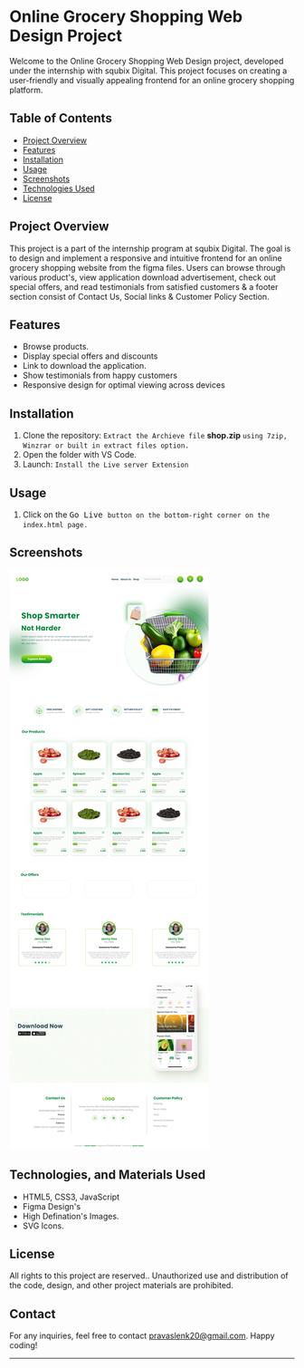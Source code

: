 # Online Grocery Shopping Web Design Project

Welcome to the Online Grocery Shopping Web Design project, developed under the internship with squbix Digital. This project focuses on creating a user-friendly and visually appealing frontend for an online grocery shopping platform.

## Table of Contents

-   [Project Overview](#project-overview)
-   [Features](#features)
-   [Installation](#installation)
-   [Usage](#usage)
-   [Screenshots](#screenshots)
-   [Technologies Used](#technologies-and-materials-used)
-   [License](#license)

## Project Overview

This project is a part of the internship program at squbix Digital. The goal is to design and implement a responsive and intuitive frontend for an online grocery shopping website from the figma files. Users can browse through various product's, view application download advertisement, check out special offers, and read testimonials from satisfied customers & a footer section consist of Contact Us, Social links & Customer Policy Section.

## Features

-   Browse products.
-   Display special offers and discounts
-   Link to download the application.
-   Show testimonials from happy customers
-   Responsive design for optimal viewing across devices

## Installation

1. Clone the repository: `Extract the Archieve file` **shop.zip** `using 7zip, Winzrar or built in extract files option.`
2. Open the folder with VS Code.
3. Launch: `Install the Live server Extension`

## Usage

1. Click on the <kbd> Go Live </kbd> `button on the bottom-right corner on the index.html page.`

## Screenshots

![Homepage](./assets/shop.png)

## Technologies, and Materials Used

-   HTML5, CSS3, JavaScript
-   Figma Design's
-   High Defination's Images.
-   SVG Icons.

## License

All rights to this project are reserved.. Unauthorized use and distribution of the code, design, and other project materials are prohibited.

## Contact

For any inquiries, feel free to contact [pravaslenk20@gmail.com](pravaslenk20@gmail.com). Happy coding!

---
